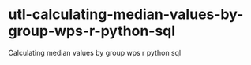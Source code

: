 # utl-calculating-median-values-by-group-wps-r-python-sql
Calculating median values by group wps r python sql
